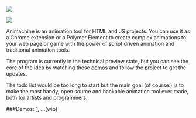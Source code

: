 <img src="http://s27.postimg.org/3o4y4m45f/animachine_logo_tipo.png">

![](https://img.shields.io/badge/stability-experimental-orange.svg?style=flat-square)

Animachine is an animation tool for HTML and JS projects. You can use it as a Chrome extension or a Polymer Element to create complex animations to your web page or game with the power of script driven animation and traditional animation tools.

The program is currently in the technical preview state, but you can see the core of the idea by watching these [demos](#demos) and follow the project to get the updates.

The todo list would be too long to start but the main goal (of course:) is to make the most handy, open source and hackable animation tool ever made, both for artists and programmers.

###<a name="demos"></a>Demos: [1](http://animachine.github.io/animachine/demos/marspolip/), ...(wip)

